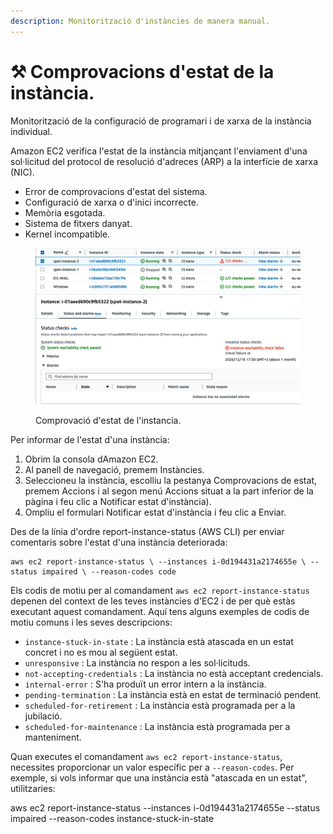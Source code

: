 ```yaml
---
description: Monitorització d'instàncies de manera manual.
---
```


# ⚒️ Comprovacions d'estat de la instància.

Monitorització de la configuració de programari i de xarxa de la instància individual.

Amazon EC2 verifica l'estat de la instància mitjançant l'enviament d'una sol·licitud del protocol de resolució d'adreces (ARP) a la interfície de xarxa (NIC).

* Error de comprovacions d'estat del sistema.
* Configuració de xarxa o d'inici incorrecte.
* Memòria esgotada.
* Sistema de fitxers danyat.
* Kernel incompatible.

<figure><img src="../../.gitbook/assets/image (191).png" alt=""><figcaption><p>Comprovació d'estat de l'instancia.</p></figcaption></figure>

Per informar de l'estat d'una instància:&#x20;

1. Obrim la consola dAmazon EC2.
2. Al panell de navegació, premem Instàncies.
3. Seleccioneu la instància, escolliu la pestanya Comprovacions de estat, premem Accions i al segon menú Accions situat a la part inferior de la pàgina i feu clic a Notificar estat d'instància).
4. Ompliu el formulari Notificar estat d'instància i feu clic a Enviar.

Des de la línia d'ordre report-instance-status (AWS CLI) per enviar comentaris sobre l'estat d'una instància deteriorada:

```
aws ec2 report-instance-status \ --instances i-0d194431a2174655e \ --status impaired \ --reason-codes code 
```

Els codis de motiu per al comandament `aws ec2 report-instance-status` depenen del context de les teves instàncies d'EC2 i de per què estàs executant aquest comandament. Aquí tens alguns exemples de codis de motiu comuns i les seves descripcions:

* `instance-stuck-in-state` : La instància està atascada en un estat concret i no es mou al següent estat.
* `unresponsive` : La instància no respon a les sol·licituds.
* `not-accepting-credentials` : La instància no està acceptant credencials.
* `internal-error` : S'ha produït un error intern a la instància.
* `pending-termination` : La instància està en estat de terminació pendent.
* `scheduled-for-retirement` : La instància està programada per a la jubilació.
* `scheduled-for-maintenance` : La instància està programada per a manteniment.

Quan executes el comandament `aws ec2 report-instance-status`, necessites proporcionar un valor específic per a `--reason-codes`. Per exemple, si vols informar que una instància està "atascada en un estat", utilitzaries:

aws ec2 report-instance-status --instances i-0d194431a2174655e --status impaired --reason-codes instance-stuck-in-state
